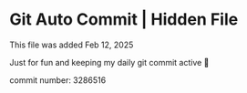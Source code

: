 # Git Auto Commit | Hidden File

This file was added Feb 12, 2025

Just for fun and keeping my daily git commit active 🤪

commit number: 3286516
